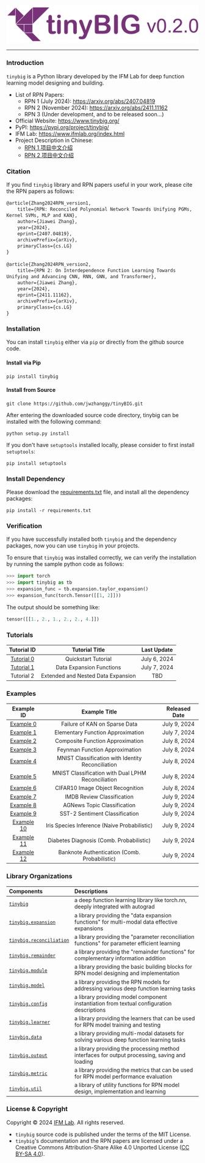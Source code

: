 <p align="center">
  <a href="https://www.tinybig.org">
    <img src="https://raw.githubusercontent.com/jwzhanggy/tinyBIG/main/docs/assets/img/tinybig.png" alt="function_data" style="max-width: 100%; height: auto;">
  </a>
</p>

--------------------------------------------------------------------------------

### Introduction

`tinybig` is a Python library developed by the IFM Lab for deep function learning model designing and building.

* List of RPN Papers: 
    * RPN 1 (July 2024): https://arxiv.org/abs/2407.04819
    * RPN 2 (November 2024): https://arxiv.org/abs/2411.11162
    * RPN 3 (Under development, and to be released soon...)
* Official Website: https://www.tinybig.org/
* PyPI: https://pypi.org/project/tinybig/
* IFM Lab: https://www.ifmlab.org/index.html
* Project Description in Chinese: 
    * [RPN 1 项目中文介绍](docs/中文简介/RPN_1/README.md)
    * [RPN 2 项目中文介绍](docs/中文简介/RPN_2/README.md)

### Citation

If you find `tinybig` library and RPN papers useful in your work, please cite the RPN papers as follows:
```
@article{Zhang2024RPN_version1,
    title={RPN: Reconciled Polynomial Network Towards Unifying PGMs, Kernel SVMs, MLP and KAN},
    author={Jiawei Zhang},
    year={2024},
    eprint={2407.04819},
    archivePrefix={arXiv},
    primaryClass={cs.LG}
}

@article{Zhang2024RPN_version2,
    title={RPN 2: On Interdependence Function Learning Towards Unifying and Advancing CNN, RNN, GNN, and Transformer},
    author={Jiawei Zhang},
    year={2024},
    eprint={2411.11162},
    archivePrefix={arXiv},
    primaryClass={cs.LG}
}
```

### Installation

You can install `tinybig` either via `pip` or directly from the github source code.

#### Install via Pip

```shell
pip install tinybig
```

#### Install from Source

```shell
git clone https://github.com/jwzhanggy/tinyBIG.git
```

After entering the downloaded source code directory, tinybig can be installed with the following command:

```shell
python setup.py install
```

If you don't have `setuptools` installed locally, please consider to first install `setuptools`:
```shell
pip install setuptools 
```

### Install Dependency

Please download the [requirements.txt](https://github.com/jwzhanggy/tinyBIG/blob/main/requirements.txt) file, and install all the dependency packages:
```shell
pip install -r requirements.txt
```

### Verification

If you have successfully installed both `tinybig` and the dependency packages, now you can use `tinybig` in your projects.

To ensure that `tinybig` was installed correctly, we can verify the installation by running the sample python code as follows:

```python
>>> import torch
>>> import tinybig as tb
>>> expansion_func = tb.expansion.taylor_expansion()
>>> expansion_func(torch.Tensor([[1, 2]]))
```
The output should be something like:
```python
tensor([[1., 2., 1., 2., 2., 4.]])
```

### Tutorials

|                                      Tutorial ID                                      |           Tutorial Title           |      Last Update      |
|:-------------------------------------------------------------------------------------:|:----------------------------------:|:---------------------:|
|               [Tutorial 0](https://www.tinybig.org/guides/quick_start/)               |        Quickstart Tutorial         |     July 6, 2024      |
| [Tutorial 1](https://www.tinybig.org/tutorials/beginner/module/expansion_function/)  |      Data Expansion Functions      |     July 7, 2024      |
|                                      Tutorial 2                                       | Extended and Nested Data Expansion |          TBD          |

### Examples

|                              Example ID                               |                   Example Title                    | Released Date  |
|:---------------------------------------------------------------------:|:--------------------------------------------------:|:--------------:|
|        [Example 0](https://www.tinybig.org/examples/text/kan/)        |           Failure of KAN on Sparse Data            |  July 9, 2024  |
|  [Example 1](https://www.tinybig.org/examples/function/elementary/)   |         Elementary Function Approximation          |  July 7, 2024  |
|   [Example 2](https://www.tinybig.org/examples/function/composite/)   |          Composite Function Approximation          |  July 8, 2024  |
|    [Example 3](https://www.tinybig.org/examples/function/feynman/)    |           Feynman Function Approximation           |  July 8, 2024  |
|      [Example 4](https://www.tinybig.org/examples/image/mnist/)       | MNIST Classification with Identity Reconciliation  |  July 8, 2024  |
| [Example 5](https://www.tinybig.org/examples/image/mnist_dual_lphm/)  | MNIST Classification with Dual LPHM Reconciliation |  July 8, 2024  |
|     [Example 6](https://www.tinybig.org/examples/image/cifar10/)      |          CIFAR10 Image Object Recognition          |  July 8, 2024  |
|       [Example 7](https://www.tinybig.org/examples/text/imdb/)        |             IMDB Review Classification             |  July 9, 2024  |
|      [Example 8](https://www.tinybig.org/examples/text/agnews/)       |            AGNews Topic Classification             |  July 9, 2024  |
|       [Example 9](https://www.tinybig.org/examples/text/sst2/)        |           SST-2 Sentiment Classification           |  July 9, 2024  |
|     [Example 10](https://www.tinybig.org/examples/tabular/iris/)      |    Iris Species Inference (Naive Probabilistic)    |  July 9, 2024  |
|   [Example 11](https://www.tinybig.org/examples/tabular/diabetes/)    |      Diabetes Diagnosis (Comb. Probabilistic)      |  July 9, 2024  |
|   [Example 12](https://www.tinybig.org/examples/tabular/banknote/)    |   Banknote Authentication (Comb. Probabilistic)	   |  July 9, 2024  |

### Library Organizations

| Components                                                                              | Descriptions                                                                                   |
|:----------------------------------------------------------------------------------------|:-----------------------------------------------------------------------------------------------|
| [`tinybig`](https://www.tinybig.org/documentations/tinybig/)                            | a deep function learning library like torch.nn, deeply integrated with autograd                |
| [`tinybig.expansion`](https://www.tinybig.org/documentations/expansion/)                | a library providing the "data expansion functions" for multi-modal data effective expansions   |
| [`tinybig.reconciliation`](https://www.tinybig.org/documentations/reconciliation/)      | a library providing the "parameter reconciliation functions" for parameter efficient learning  |
| [`tinybig.remainder`](https://www.tinybig.org/documentations/remainder/)                | a library providing the "remainder functions" for complementary information addition           |
| [`tinybig.module`](https://www.tinybig.org/documentations/module/)                      | a library providing the basic building blocks for RPN model designing and implementation       |
| [`tinybig.model`](https://www.tinybig.org/documentations/model/)                        | a library providing the RPN models for addressing various deep function learning tasks         |
| [`tinybig.config`](https://www.tinybig.org/documentations/config/)                      | a library providing model component instantiation from textual configuration descriptions      |
| [`tinybig.learner`](https://www.tinybig.org/documentations/learner/)                    | a library providing the learners that can be used for RPN model training and testing           |
| [`tinybig.data`](https://www.tinybig.org/documentations/data/)                          | a library providing multi-modal datasets for solving various deep function learning tasks      |
| [`tinybig.output`](https://www.tinybig.org/documentations/output/)                      | a library providing the processing method interfaces for output processing, saving and loading |
| [`tinybig.metric`](https://www.tinybig.org/documentations/metric/)                      | a library providing the  metrics that can be used for RPN model performance evaluation         |
| [`tinybig.util`](https://www.tinybig.org/documentations/util/)                          | a library of utility functions for RPN model design, implementation and learning               | 


### License & Copyright

Copyright © 2024 [IFM Lab](https://www.ifmlab.org/). All rights reserved.

* `tinybig` source code is published under the terms of the MIT License. 
* `tinybig`'s documentation and the RPN papers are licensed under a Creative Commons Attribution-Share Alike 4.0 Unported License ([CC BY-SA 4.0](https://creativecommons.org/licenses/by-sa/4.0/)). 

